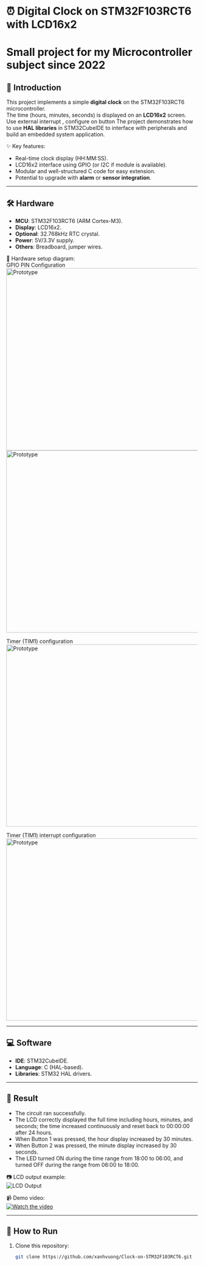 # ⏰ Digital Clock on STM32F103RCT6 with LCD16x2
# Small project for my Microcontroller subject since 2022

## 📖 Introduction
This project implements a simple **digital clock** on the STM32F103RCT6 microcontroller.  
The time (hours, minutes, seconds) is displayed on an **LCD16x2** screen.  
Use external interrupt , configure on button
The project demonstrates how to use **HAL libraries** in STM32CubeIDE to interface with peripherals and build an embedded system application.

✨ Key features:
- Real-time clock display (HH:MM:SS).
- LCD16x2 interface using GPIO (or I2C if module is available).
- Modular and well-structured C code for easy extension.
- Potential to upgrade with **alarm** or **sensor integration**.

---

## 🛠️ Hardware
- **MCU**: STM32F103RCT6 (ARM Cortex-M3).  
- **Display**: LCD16x2.  
- **Optional**: 32.768kHz RTC crystal.  
- **Power**: 5V/3.3V supply.  
- **Others**: Breadboard, jumper wires.  

📌 Hardware setup diagram:  
GPIO PIN Configuration
<img src="https://github.com/xanhvuong/images/blob/master/GPIO_PIN.png" alt="Prototype" width="854" height="480"/>
<img src="https://github.com/xanhvuong/images/blob/master/GPIO_PIN1.png" alt="Prototype" width="854" height="480"/>

Timer (TIM1) configuration
<img src="https://github.com/xanhvuong/images/blob/master/TIM1.png" alt="Prototype" width="854" height="480"/>

Timer (TIM1) interrupt configuration
<img src="https://github.com/xanhvuong/images/blob/master/TIM1_interrupt.png" alt="Prototype" width="854" height="480"/>


---

## 💻 Software
- **IDE**: STM32CubeIDE.  
- **Language**: C (HAL-based).  
- **Libraries**: STM32 HAL drivers.  

---

## 🎥 Result
- The circuit ran successfully.
- The LCD correctly displayed the full time including hours, minutes, and seconds; the time increased continuously and reset back to 00:00:00 after 24 hours.
- When Button 1 was pressed, the hour display increased by 30 minutes.
- When Button 2 was pressed, the minute display increased by 30 seconds.
- The LED turned ON during the time range from 18:00 to 06:00, and turned OFF during the range from 06:00 to 18:00.
  
📷 LCD output example:  
![LCD Output](images/lcd_output.png)  

📹 Demo video:  
[![Watch the video](images/demo_thumbnail.png)](https://youtu.be/your-demo-link)  

---

## 🚀 How to Run
1. Clone this repository:
   ```bash
   git clone https://github.com/xanhvuong/Clock-on-STM32F103RCT6.git
